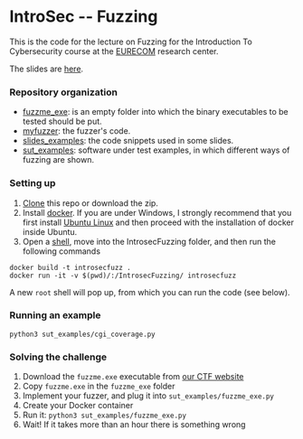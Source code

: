 # IntroSec -- Fuzzing

This is the code for the lecture on Fuzzing for the Introduction To Cybersecurity course at the [EURECOM](https://www.eurecom.fr/) research center. 

The slides are [here](https://docs.google.com/presentation/d/1WJDzp586N5Zchg7U6_s4VH6BnBZ6mtugzDrbSGJ1hjw/).

### Repository organization

+ [fuzzme_exe](https://github.com/packmad/IntrosecFuzzing/tree/master/fuzzme_exe): is an empty folder into which the binary executables to be tested should be put. 
+ [myfuzzer](https://github.com/packmad/IntrosecFuzzing/tree/master/myfuzzer): the fuzzer's code.
+ [slides_examples](https://github.com/packmad/IntrosecFuzzing/tree/master/slides_examples): the code snippets used in some slides.
+ [sut_examples](https://github.com/packmad/IntrosecFuzzing/tree/master/sut_examples): software under test examples, in which different ways of fuzzing are shown.

### Setting up

1. [Clone](https://docs.github.com/en/repositories/creating-and-managing-repositories/cloning-a-repository) this repo or download the zip.
2. Install [docker](https://www.docker.com/). If you are under Windows, I strongly recommend that you first install [Ubuntu Linux](https://ubuntu.com/wsl) and then proceed with the installation of docker inside Ubuntu.
3. Open a [shell](https://en.wikipedia.org/wiki/Shell_(computing)), move into the IntrosecFuzzing folder, and then run the following commands

```shell
docker build -t introsecfuzz .
docker run -it -v $(pwd)/:/IntrosecFuzzing/ introsecfuzz
``` 

A new `root` shell will pop up, from which you can run the code (see below).


### Running an example
```shell
python3 sut_examples/cgi_coverage.py 
```


### Solving the challenge

1. Download the `fuzzme.exe` executable from [our CTF website](https://introsec.s3.eurecom.fr/challenges#FuzzMe-3)
2. Copy `fuzzme.exe` in the `fuzzme_exe` folder
3. Implement your fuzzer, and plug it into `sut_examples/fuzzme_exe.py`
4. Create your Docker container
5. Run it: `python3 sut_examples/fuzzme_exe.py`
6. Wait! If it takes more than an hour there is something wrong
